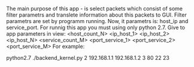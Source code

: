The main purpose of this app - is select packets which consist of some filter parametrs
and translete information about this packets to GUI.
Filter parametrs are set by programm running.
Now, it parametrs is:
host_ip and service_port.
For runnig this app you must using only python 2.7.
Give to app parameters in view:
<host_count_N> <ip_host_1> <ip_host_2> <ip_host_N> <service_count_M> <port_service_1> <port_service_2> <port_service_M>
For example:

python2.7 ./backend_kernel.py 2 192.168.1.1 192.168.1.2 3 80 22 23
